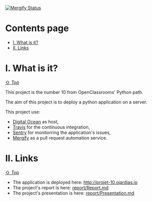 [![Mergify Status][mergify-status]][mergify]

[mergify]: https://mergify.io
[mergify-status]: https://img.shields.io/endpoint.svg?url=https://gh.mergify.io/badges/GuillaumeOj/P10-DeployYourApplication&style=flat

# Contents page
- [I. What is it?](#i-what-is-it)
- [II. Links](#ii-links)

# I. What is it?
[⇧ *Top*](#contents-page)

This project is the number 10 from OpenClassrooms' Python path.

The aim of this project is to deploy a python application on a server.

This project use:

- [Digital Ocean](https://www.digitalocean.com/) as host,
- [Travis](https://travis-ci.com/) for the continuous integration,
- [Sentry](https://sentry.io/welcome/) for monitorring the application's issues,
- [Mergify](https://mergify.io) as a pull request automation service.

# II. Links 
[⇧ *Top*](#contents-page)

- The application is deployed here: http://projet-10.ojardias.io
- The project's report is here: [report/Report.md](report/Report.md)
- The project's presentation is here: [report/Presentation.md](report/Presentation.md)

